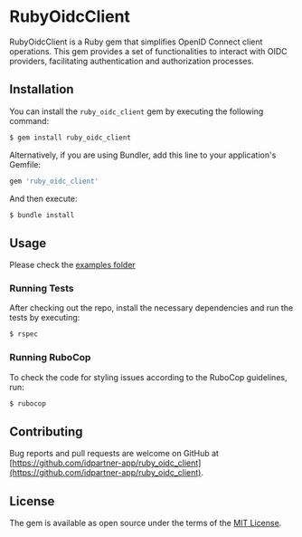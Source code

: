 # RubyOidcClient

RubyOidcClient is a Ruby gem that simplifies OpenID Connect client operations. This gem provides a set of functionalities to interact with OIDC providers, facilitating authentication and authorization processes.

## Installation

You can install the `ruby_oidc_client` gem by executing the following command:

```bash
$ gem install ruby_oidc_client
```

Alternatively, if you are using Bundler, add this line to your application's Gemfile:

```ruby
gem 'ruby_oidc_client'
```

And then execute:

```bash
$ bundle install
```

## Usage

Please check the [examples folder](./examples/)

### Running Tests

After checking out the repo, install the necessary dependencies and run the tests by executing:

```bash
$ rspec
```

### Running RuboCop

To check the code for styling issues according to the RuboCop guidelines, run:

```bash
$ rubocop
```

## Contributing

Bug reports and pull requests are welcome on GitHub at [https://github.com/idpartner-app/ruby_oidc_client](https://github.com/idpartner-app/ruby_oidc_client).

## License

The gem is available as open source under the terms of the [MIT License](https://opensource.org/licenses/MIT).
```
